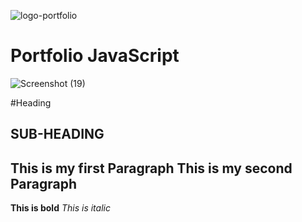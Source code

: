 ![logo-portfolio](https://user-images.githubusercontent.com/45981967/80264408-ea9ac400-8648-11ea-85be-1a8758810e29.png)

Portfolio JavaScript
===
![Screenshot (19)](https://user-images.githubusercontent.com/45981967/80264320-a90a1900-8648-11ea-89d2-37176949ee1d.png)

#Heading

SUB-HEADING
---
This is my first Paragraph
This is my second Paragraph
---
**This is bold**
*This is italic*
